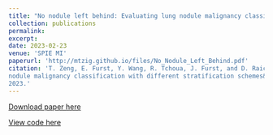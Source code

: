 ```yaml
---
title: "No nodule left behind: Evaluating lung nodule malignancy classification with different stratification schemes"
collection: publications
permalink: 
excerpt:
date: 2023-02-23
venue: 'SPIE MI'
paperurl: 'http://mtzig.github.io/files/No_Nodule_Left_Behind.pdf'
citation: 'T. Zeng, E. Furst, Y. Wang, R. Tchoua, J. Furst, and D. Raicu, &quot;No nodule left behind: Evaluating lung
nodule malignancy classification with different stratification schemes&quot;, <i>SPIE Medical Imaging</i>, accepted,
2023.'
---
```


[Download paper here](http://mtzig.github.io/files/No_Nodule_Left_Behind.pdf)

[View code here](https://github.com/mtzig/LIDC_GDRO)

